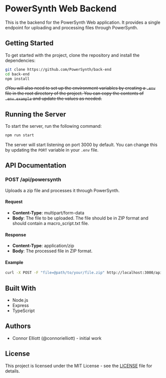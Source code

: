# PowerSynth Web Backend

This is the backend for the PowerSynth Web application. It provides a single endpoint for uploading and processing files through PowerSynth.

## Getting Started

To get started with the project, clone the repository and install the dependencies:

```sh
git clone https://github.com/PowerSynth/back-end
cd back-end
npm install
```

d~~You will also need to set up the environment variables by creating a `.env` file in the root directory of the project. You can copy the contents of `.env.example` and update the values as needed.~~

## Running the Server

To start the server, run the following command:

```sh
npm run start
```

The server will start listening on port 3000 by default. You can change this by updating the `PORT` variable in your `.env` file.

## API Documentation

### POST /api/powersynth

Uploads a zip file and processes it through PowerSynth.

#### Request

- **Content-Type**: multipart/form-data
- **Body**: The file to be uploaded. The file should be in ZIP format and should contain a macro_script.txt file.

#### Response

- **Content-Type**: application/zip
- **Body**: The processed file in ZIP format.

#### Example

```sh
curl -X POST -F "file=@path/to/your/file.zip" http://localhost:3000/api/powersynth --output output.zip
```

<!--
## Running Tests

To run the tests, run the following command:

```sh
npm run test
```

This will run the test suite for the `PowerSynthController`.-->

## Built With

- Node.js
- Express
- TypeScript

## Authors

- Connor Elliott (@connorielliott) - initial work

## License

This project is licensed under the MIT License - see the [LICENSE](LICENSE) file for details.
